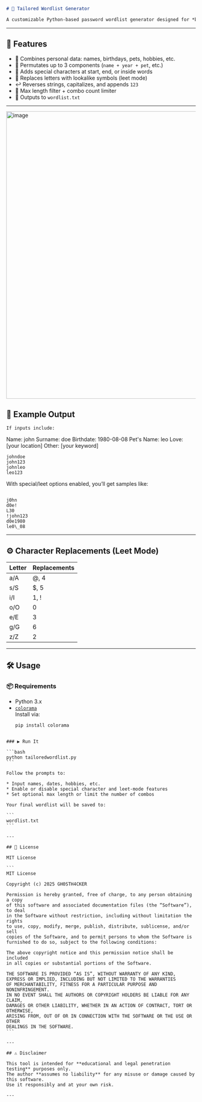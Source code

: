 ```markdown
# 🔐 Tailored Wordlist Generator

A customizable Python-based password wordlist generator designed for *brute-force attacks* in ethical hacking and penetration testing. Create powerful, personalized password lists using names, dates, personal info — with optional 1337-style character replacement and special character placement.
```
---

## 🚀 Features

- 🧩 Combines personal data: names, birthdays, pets, hobbies, etc.
- 🔁 Permutates up to 3 components (`name + year + pet`, etc.)
- 🔣 Adds special characters at start, end, or inside words
- 🧠 Replaces letters with lookalike symbols (leet mode)
- ↩️ Reverses strings, capitalizes, and appends `123`
- 📏 Max length filter + combo count limiter
- 💾 Outputs to `wordlist.txt`

---

<img width="716" height="762" alt="image" src="https://github.com/user-attachments/assets/224eb7ef-642a-44cf-8fea-36fa421ebf73">


## 🧪 Example Output
```
If inputs include:
```
Name: john
Surname: doe
Birthdate: 1980-08-08
Pet's Name: leo
Love: \[your location]
Other: \[your keyword]
```
johndoe
john123
johnleo
leo123

```

With special/leet options enabled, you’ll get samples like:

```

j0hn
d0e!
L30
!john123
d0e1980
le0\_08

````

---

## ⚙️ Character Replacements (Leet Mode)

| Letter | Replacements      |
|--------|-------------------|
| a/A    | @, 4              |
| s/S    | $, 5              |
| i/I    | 1, !              |
| o/O    | 0                 |
| e/E    | 3                 |
| g/G    | 6                 |
| z/Z    | 2                 |

---

## 🛠 Usage

### 📦 Requirements

- Python 3.x
- [`colorama`](https://pypi.org/project/colorama/)  
  Install via:  
  ```bash
  pip install colorama
````

### ▶️ Run It

```bash
python tailoredwordlist.py
```

Follow the prompts to:

* Input names, dates, hobbies, etc.
* Enable or disable special character and leet-mode features
* Set optional max length or limit the number of combos

Your final wordlist will be saved to:

```
wordlist.txt
```

---

## 📄 License

MIT License

```
MIT License

Copyright (c) 2025 GH0STH4CKER

Permission is hereby granted, free of charge, to any person obtaining a copy
of this software and associated documentation files (the “Software”), to deal
in the Software without restriction, including without limitation the rights
to use, copy, modify, merge, publish, distribute, sublicense, and/or sell
copies of the Software, and to permit persons to whom the Software is
furnished to do so, subject to the following conditions:

The above copyright notice and this permission notice shall be included
in all copies or substantial portions of the Software.

THE SOFTWARE IS PROVIDED “AS IS”, WITHOUT WARRANTY OF ANY KIND,
EXPRESS OR IMPLIED, INCLUDING BUT NOT LIMITED TO THE WARRANTIES
OF MERCHANTABILITY, FITNESS FOR A PARTICULAR PURPOSE AND NONINFRINGEMENT.
IN NO EVENT SHALL THE AUTHORS OR COPYRIGHT HOLDERS BE LIABLE FOR ANY CLAIM,
DAMAGES OR OTHER LIABILITY, WHETHER IN AN ACTION OF CONTRACT, TORT OR OTHERWISE,
ARISING FROM, OUT OF OR IN CONNECTION WITH THE SOFTWARE OR THE USE OR OTHER
DEALINGS IN THE SOFTWARE.
```

---

## ⚠️ Disclaimer

This tool is intended for **educational and legal penetration testing** purposes only.
The author **assumes no liability** for any misuse or damage caused by this software.  
Use it responsibly and at your own risk.

---
